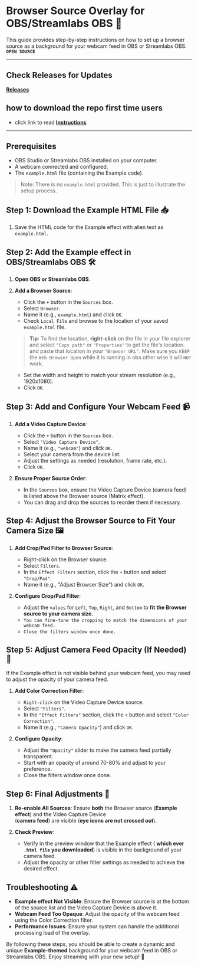 # Browser Source Overlay for OBS/Streamlabs OBS 🎥

This guide provides step-by-step instructions on how to set up a browser source as a background for your webcam feed in OBS or Streamlabs OBS.  **`OPEN SOURCE`**

-----
## Check Releases for Updates 

[**Releases**](https://github.com/KernFerm/obs-browser-source-overlays/releases)


## how to download the repo first time users

  - click link to read [**Instructions**](https://www.fnbubbles420.org/Instructions-On-How-To-Download-Repo)

-----

## Prerequisites
- OBS Studio or Streamlabs OBS installed on your computer.
- A webcam connected and configured.
- The `example.html` file (containing the Example code).
> Note: There is no `example.html` provided. This is just to illustrate the setup process.

## Step 1: Download the Example HTML File 📥
1. Save the HTML code for the Example effect with alien text as `example.html`.

## Step 2: Add the Example effect in OBS/Streamlabs OBS 🛠️
1. **Open OBS or Streamlabs OBS**.
2. **Add a Browser Source**:
   - Click the `+` button in the `Sources` box.
   - Select `Browser`.
   - Name it (e.g., `example.html`) and click `OK`.
   - Check `Local File` and browse to the location of your saved `example.html` file.

   > **Tip**: To find the location, **right-click** on the file in your file explorer and select `"Copy path"` or `"Properties"` to get the file's location. and paste that location in your `"Browser URL"`. Make sure you `KEEP` the `Web Browser Open` while it is running in obs other wise it will `NOT` work.
   
   - Set the width and height to match your stream resolution (e.g., 1920x1080).
   - Click `OK`.

## Step 3: Add and Configure Your Webcam Feed 📹
1. **Add a Video Capture Device**:
   - Click the `+` button in the `Sources` box.
   - Select `"Video Capture Device"`.
   - Name it (e.g., `"webcam"`) and click `OK`.
   - Select your camera from the device list.
   - Adjust the settings as needed (resolution, frame rate, etc.).
   - Click `OK`.

2. **Ensure Proper Source Order**:
   - In the `Sources` box, ensure the Video Capture Device (camera feed) is listed above the Browser source (Matrix effect).
   - You can drag and drop the sources to reorder them if necessary.

## Step 4: Adjust the Browser Source to Fit Your Camera Size 🖼️
1. **Add Crop/Pad Filter to Browser Source**:
   - Right-click on the Browser source.
   - Select `Filters`.
   - In the `Effect Filters` section, click the `+` button and select `"Crop/Pad"`.
   - Name it (e.g., "Adjust Browser Size") and click `OK`.

2. **Configure Crop/Pad Filter**:
   - Adjust the `values` for `Left`, `Top`, `Right`, and `Bottom` to **fit the Browser source to your camera size.**
   - `You can fine-tune the cropping to match the dimensions of your webcam feed.`
   - `Close the filters window once done.`

## Step 5: Adjust Camera Feed Opacity (If Needed) 🌟
If the Example effect is not visible behind your webcam feed, you may need to adjust the opacity of your camera feed.

1. **Add Color Correction Filter**:
   - `Right-click` on the Video Capture Device source.
   - Select `"Filters"`.
   - In the `"Effect Filters"` section, click the `+` button and select `"Color Correction"`.
   - Name it (e.g., `"Camera Opacity"`) and click `OK`.

2. **Configure Opacity**:
   - Adjust the `"Opacity"` slider to make the camera feed partially transparent.
   - Start with an opacity of around 70-80% and adjust to your preference.
   - Close the filters window once done.

## Step 6: Final Adjustments 🎉
1. **Re-enable All Sources**:
    Ensure **both** the Browser source (**Example effect**) and the Video Capture Device  
   (**camera feed**) are visible (**eye icons are not crossed out**).

2. **Check Preview**:
   - Verify in the preview window that the Example effect ( **which ever `.html file` you downloaded**) is visible in the background of your camera feed.
   - Adjust the opacity or other filter settings as needed to achieve the desired effect.

## Troubleshooting ⚠️
- **Example effect Not Visible**: Ensure the Browser source is at the bottom of the source list and the Video Capture Device is above it.
- **Webcam Feed Too Opaque**: Adjust the opacity of the webcam feed using the Color Correction filter.
- **Performance Issues**: Ensure your system can handle the additional processing load of the overlay.

By following these steps, you should be able to create a dynamic and unique **Example-themed** background for your webcam feed in OBS or Streamlabs OBS. Enjoy streaming with your new setup! 🙂


